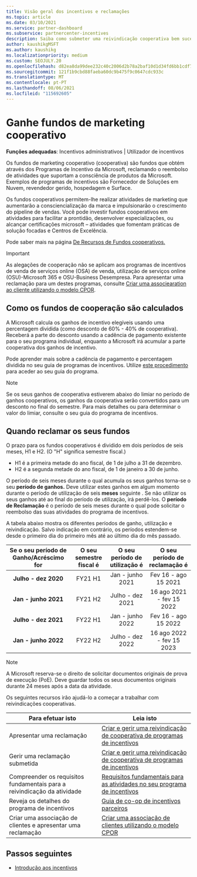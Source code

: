 ```yaml
---
title: Visão geral dos incentivos e reclamações
ms.topic: article
ms.date: 03/10/2021
ms.service: partner-dashboard
ms.subservice: partnercenter-incentives
description: Saiba como submeter uma reivindicação cooperativa bem sucedida para os seus incentivos organizando a documentação adequada, faturas, declarações e prova de execução.
author: kaushikgMSFT
ms.author: kaushikg
ms.localizationpriority: medium
ms.custom: SEOJULY.20
ms.openlocfilehash: d82ea8da99dee232c40c2006d2b78a2baf10d1d34fd6bb1cdf7dccd949f397a7
ms.sourcegitcommit: 121f1b9cbd88faeba60dc9b475f9c0647cdc933c
ms.translationtype: MT
ms.contentlocale: pt-PT
ms.lasthandoff: 08/06/2021
ms.locfileid: "115692605"
---
```

# <a name="earn-cooperative-marketing-funds"></a>Ganhe fundos de marketing cooperativo

**Funções adequadas**: Incentivos administrativos | Utilizador de incentivos

Os fundos de marketing cooperativo (cooperativa) são fundos que obtém através dos Programas de Incentivo da Microsoft, reclamando o reembolso de atividades que suportam a consciência de produtos da Microsoft. Exemplos de programas de incentivos são Fornecedor de Soluções em Nuvem, revendedor gerido, hospedagem e Surface.

Os fundos cooperativos permitem-lhe realizar atividades de marketing que aumentarão a consciencialização da marca e impulsionarão o crescimento do pipeline de vendas. Você pode investir fundos cooperativos em atividades para facilitar a prontidão, desenvolver especializações, ou alcançar certificações microsoft – atividades que fomentam práticas de solução focadas e Centros de Excelência.

Pode saber mais na página [De Recursos de Fundos cooperativos.](https://partner.microsoft.com/asset/collection/co-op-funds-resources#/)

>[!Important]
>As alegações de cooperação não se aplicam aos programas de incentivos de venda de serviços online (OSA) de venda, utilização de serviços online (OSU)-Microsoft 365 e OSU-Business Desempresa. Para apresentar uma reclamação para um destes programas, consulte [Criar uma associearation ao cliente utilizando o modelo CPOR](submit-osa-claim.md).

## <a name="how-co-op-funds-are-calculated"></a>Como os fundos de cooperação são calculados

A Microsoft calcula os ganhos de incentivo elegíveis usando uma percentagem dividida (como desconto de 60% - 40% de cooperativa). Receberá a parte do desconto usando a cadência de pagamento existente para o seu programa individual, enquanto a Microsoft irá acumular a parte cooperativa dos ganhos de incentivo.

Pode aprender mais sobre a cadência de pagamento e percentagem dividida no seu guia de programas de incentivos. Utilize [este procedimento](incentives-determined-your-program-eligibility.md) para aceder ao seu guia do programa.

>[!NOTE]
>Se os seus ganhos de cooperativa estiverem abaixo do limiar no período de ganhos cooperativos, os ganhos da cooperativa serão convertidos para um desconto no final do semestre. Para mais detalhes ou para determinar o valor do limiar, consulte o seu guia do programa de incentivos.

## <a name="when-to-claim-your-funds"></a>Quando reclamar os seus fundos

O prazo para os fundos cooperativos é dividido em dois períodos de seis meses, H1 e H2. (O "H" significa semestre fiscal.)

- H1 é a primeira metade do ano fiscal, de 1 de julho a 31 de dezembro.
- H2 é a segunda metade do ano fiscal, de 1 de janeiro a 30 de junho.

O período de seis meses durante o qual acumula os seus ganhos torna-se o seu **período de ganhos.** Deve utilizar estes ganhos em algum momento durante o período de utilização de seis **meses** seguinte . Se não utilizar os seus ganhos até ao final do período de utilização, irá perdê-los. O **período de Reclamação** é o período de seis meses durante o qual pode solicitar o reembolso das suas atividades do programa de incentivos.

A tabela abaixo mostra os diferentes períodos de ganho, utilização e reivindicação. Salvo indicação em contrário, os períodos estendem-se desde o primeiro dia do primeiro mês até ao último dia do mês passado.

|  Se o seu período de Ganho/Acréscimo for  |O seu semestre fiscal é  |  O seu período de utilização é  |  O seu período de reclamação é  |
| :-----------: | :-----------: | :-----------: | :-----------: |
|**Julho - dez 2020**| FY21 H1  |  Jan - junho 2021  |  Fev 16 - ago 15 2021  |
|**Jan - junho 2021** |  FY21 H2  |  Julho - dez 2021  |  16 ago 2021 - fev 15 2022  |
|**Julho - dez 2021**|  FY22 H1  |  Jan - junho 2022  |  Fev 16 - ago 15 2022  |
|**Jan - junho 2022** |  FY22 H2  |  Julho - dez 2022  |  16 ago 2022 - fev 15 2023  |

>[!NOTE]
>A Microsoft reserva-se o direito de solicitar documentos originais de prova de execução (PoE). Deve guardar todos os seus documentos originais durante 24 meses após a data da atividade.

Os seguintes recursos irão ajudá-lo a começar a trabalhar com reivindicações cooperativas.

| Para efetuar isto | Leia isto |
| ------ | ----------- |
| Apresentar uma reclamação |  [Criar e gerir uma reivindicação de cooperativa de programas de incentivos](create-incentives-claims.md)  |
| Gerir uma reclamação submetida | [Criar e gerir uma reivindicação de cooperativa de programas de incentivos](create-incentives-claims.md)    |
| Compreender os requisitos fundamentais para a reivindicação da atividade | [Requisitos fundamentais para as atividades no seu programa de incentivos](core-requirements.md)   |
| Reveja os detalhes do programa de incentivos | [Guia de co-op de incentivos parceiros](https://assetsprod.microsoft.com/co-op-guidebook.pdf)  |
| Criar uma associação de clientes e apresentar uma reclamação | [Criar uma associação de clientes utilizando o modelo CPOR](submit-osa-claim.md)   |

## <a name="next-steps"></a>Passos seguintes

- [Introdução aos incentivos](incentives-get-started-intro.md)
